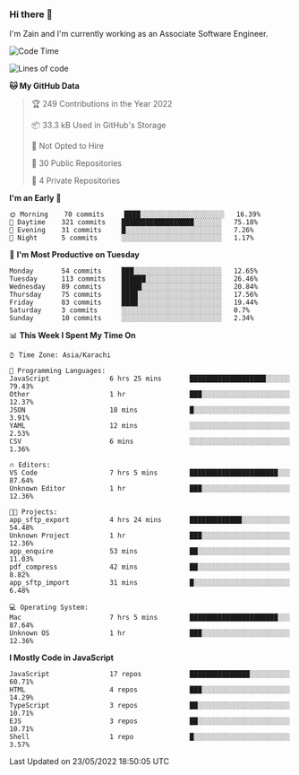 ### Hi there 👋

I'm Zain and I'm currently working as an Associate Software Engineer.

<!--START_SECTION:waka-->
![Code Time](http://img.shields.io/badge/Code%20Time-0%20secs-blue)

![Lines of code](https://img.shields.io/badge/From%20Hello%20World%20I%27ve%20Written-3%20Million%20lines%20of%20code-blue)

**🐱 My GitHub Data** 

> 🏆 249 Contributions in the Year 2022
 > 
> 📦 33.3 kB Used in GitHub's Storage 
 > 
> 🚫 Not Opted to Hire
 > 
> 📜 30 Public Repositories 
 > 
> 🔑 4 Private Repositories  
 > 
**I'm an Early 🐤** 

```text
🌞 Morning    70 commits     ████░░░░░░░░░░░░░░░░░░░░░   16.39% 
🌆 Daytime    321 commits    ██████████████████░░░░░░░   75.18% 
🌃 Evening    31 commits     █░░░░░░░░░░░░░░░░░░░░░░░░   7.26% 
🌙 Night      5 commits      ░░░░░░░░░░░░░░░░░░░░░░░░░   1.17%

```
📅 **I'm Most Productive on Tuesday** 

```text
Monday       54 commits     ███░░░░░░░░░░░░░░░░░░░░░░   12.65% 
Tuesday      113 commits    ██████░░░░░░░░░░░░░░░░░░░   26.46% 
Wednesday    89 commits     █████░░░░░░░░░░░░░░░░░░░░   20.84% 
Thursday     75 commits     ████░░░░░░░░░░░░░░░░░░░░░   17.56% 
Friday       83 commits     ████░░░░░░░░░░░░░░░░░░░░░   19.44% 
Saturday     3 commits      ░░░░░░░░░░░░░░░░░░░░░░░░░   0.7% 
Sunday       10 commits     ░░░░░░░░░░░░░░░░░░░░░░░░░   2.34%

```


📊 **This Week I Spent My Time On** 

```text
⌚︎ Time Zone: Asia/Karachi

💬 Programming Languages: 
JavaScript               6 hrs 25 mins       ███████████████████░░░░░░   79.43% 
Other                    1 hr                ███░░░░░░░░░░░░░░░░░░░░░░   12.37% 
JSON                     18 mins             █░░░░░░░░░░░░░░░░░░░░░░░░   3.91% 
YAML                     12 mins             ░░░░░░░░░░░░░░░░░░░░░░░░░   2.53% 
CSV                      6 mins              ░░░░░░░░░░░░░░░░░░░░░░░░░   1.36%

🔥 Editors: 
VS Code                  7 hrs 5 mins        ██████████████████████░░░   87.64% 
Unknown Editor           1 hr                ███░░░░░░░░░░░░░░░░░░░░░░   12.36%

🐱‍💻 Projects: 
app_sftp_export          4 hrs 24 mins       █████████████░░░░░░░░░░░░   54.48% 
Unknown Project          1 hr                ███░░░░░░░░░░░░░░░░░░░░░░   12.36% 
app_enquire              53 mins             ██░░░░░░░░░░░░░░░░░░░░░░░   11.03% 
pdf_compress             42 mins             ██░░░░░░░░░░░░░░░░░░░░░░░   8.82% 
app_sftp_import          31 mins             █░░░░░░░░░░░░░░░░░░░░░░░░   6.48%

💻 Operating System: 
Mac                      7 hrs 5 mins        ██████████████████████░░░   87.64% 
Unknown OS               1 hr                ███░░░░░░░░░░░░░░░░░░░░░░   12.36%

```

**I Mostly Code in JavaScript** 

```text
JavaScript               17 repos            ███████████████░░░░░░░░░░   60.71% 
HTML                     4 repos             ███░░░░░░░░░░░░░░░░░░░░░░   14.29% 
TypeScript               3 repos             ██░░░░░░░░░░░░░░░░░░░░░░░   10.71% 
EJS                      3 repos             ██░░░░░░░░░░░░░░░░░░░░░░░   10.71% 
Shell                    1 repo              █░░░░░░░░░░░░░░░░░░░░░░░░   3.57%

```



 Last Updated on 23/05/2022 18:50:05 UTC
<!--END_SECTION:waka-->

<!--
**ZainAmjad68/ZainAmjad68** is a ✨ _special_ ✨ repository because its `README.md` (this file) appears on your GitHub profile.

Here are some ideas to get you started:

- 🔭 I’m currently working on ...
- 🌱 I’m currently learning ...
- 👯 I’m looking to collaborate on ...
- 🤔 I’m looking for help with ...
- 💬 Ask me about ...
- 📫 How to reach me: ...
- 😄 Pronouns: ...
- ⚡ Fun fact: ...
-->
